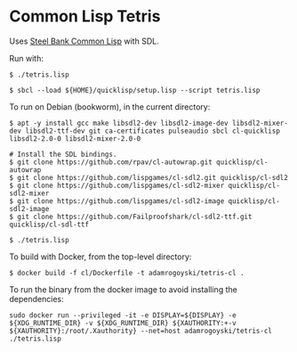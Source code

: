 # Common Lisp Tetris

Uses [Steel Bank Common Lisp](https://www.sbcl.org/) with SDL.

Run with:

```
$ ./tetris.lisp

$ sbcl --load ${HOME}/quicklisp/setup.lisp --script tetris.lisp
```

To run on Debian (bookworm), in the current directory:

```
$ apt -y install gcc make libsdl2-dev libsdl2-image-dev libsdl2-mixer-dev libsdl2-ttf-dev git ca-certificates pulseaudio sbcl cl-quicklisp libsdl2-2.0-0 libsdl2-mixer-2.0-0

# Install the SDL bindings.
$ git clone https://github.com/rpav/cl-autowrap.git quicklisp/cl-autowrap
$ git clone https://github.com/lispgames/cl-sdl2.git quicklisp/cl-sdl2
$ git clone https://github.com/lispgames/cl-sdl2-mixer quicklisp/cl-sdl2-mixer
$ git clone https://github.com/lispgames/cl-sdl2-image quicklisp/cl-sdl2-image
$ git clone https://github.com/Failproofshark/cl-sdl2-ttf.git quicklisp/cl-sdl-ttf

$ ./tetris.lisp
```

To build with Docker, from the top-level directory:

```
$ docker build -f cl/Dockerfile -t adamrogoyski/tetris-cl .
```

To run the binary from the docker image to avoid installing the dependencies:

```
sudo docker run --privileged -it -e DISPLAY=${DISPLAY} -e ${XDG_RUNTIME_DIR} -v ${XDG_RUNTIME_DIR} ${XAUTHORITY:+-v ${XAUTHORITY}:/root/.Xauthority} --net=host adamrogoyski/tetris-cl ./tetris.lisp
```



